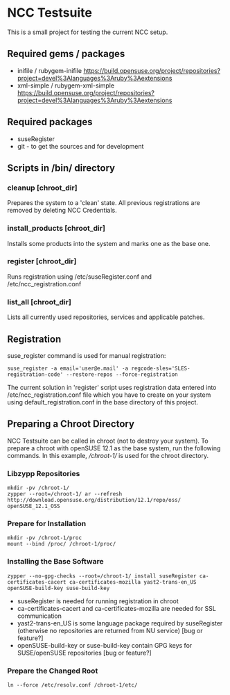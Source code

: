 # NCC Testsuite #

This is a small project for testing the current NCC setup.

## Required gems / packages ##

* inifile / rubygem-inifile https://build.opensuse.org/project/repositories?project=devel%3Alanguages%3Aruby%3Aextensions
* xml-simple / rubygem-xml-simple https://build.opensuse.org/project/repositories?project=devel%3Alanguages%3Aruby%3Aextensions

## Required packages ##

* suseRegister
* git - to get the sources and for development

## Scripts in /bin/ directory ##

### cleanup [chroot_dir] ###

Prepares the system to a 'clean' state. All previous registrations are removed
by deleting NCC Credentials.

### install_products [chroot_dir] ###

Installs some products into the system and marks one as the base one.

### register [chroot_dir] ###

Runs registration using /etc/suseRegister.conf and /etc/ncc_registration.conf

### list_all [chroot_dir] ###

Lists all currently used repositories, services and applicable patches.

## Registration ##

suse_register command is used for manual registration:

    suse_register -a email='user@e.mail' -a regcode-sles='SLES-registration-code' --restore-repos --force-registration

The current solution in 'register' script uses registration data entered into
/etc/ncc_registration.conf file which you have to create on your system using
default_registration.conf in the base directory of this project.

## Preparing a Chroot Directory ##

NCC Testsuite can be called in chroot (not to destroy your system). To prepare
a chroot with openSUSE 12.1 as the base system, run the following commands.
In this example, */chroot-1/* is used for the chroot directory.

### Libzypp Repositories ###

    mkdir -pv /chroot-1/
    zypper --root=/chroot-1/ ar --refresh http://download.opensuse.org/distribution/12.1/repo/oss/ openSUSE_12.1_OSS

### Prepare for Installation ###

    mkdir -pv /chroot-1/proc
    mount --bind /proc/ /chroot-1/proc/

### Installing the Base Software ####

    zypper --no-gpg-checks --root=/chroot-1/ install suseRegister ca-certificates-cacert ca-certificates-mozilla yast2-trans-en_US openSUSE-build-key suse-build-key

* suseRegister is needed for running registration in chroot
* ca-certificates-cacert and ca-certificates-mozilla are needed for SSL communication
* yast2-trans-en_US is some language package required by suseRegister (otherwise no repositories are returned from NU service) [bug or feature?]
* openSUSE-build-key or suse-build-key contain GPG keys for SUSE/openSUSE repositories [bug or feature?]

### Prepare the Changed Root ###

    ln --force /etc/resolv.conf /chroot-1/etc/

